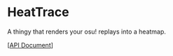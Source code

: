 # HeatTrace
A thingy that renders your osu! replays into a heatmap.

[[API Document](./Documents/API.md)]
